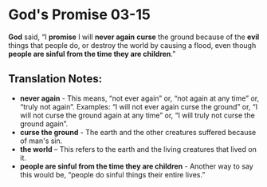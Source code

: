 God's Promise 03-15
=====================


**God** said, “I **promise** I will **never again** **curse** the
ground because of the **evil** things that people do, or destroy the
world by causing a flood, even though **people are sinful from the time
they are children**.”

Translation Notes:
------------------

-   **never again** - This means, “not ever again” or, “not again
at any
    time” or, “truly not again”. Examples: “I will not ever again
    curse the ground” or, “I will not curse the ground again at any
    time” or, “I will truly not curse the ground again”.
-   **curse the ground** - The earth and the other creatures suffered
    because of man's sin.
-   **the world** – This refers to the earth and the living creatures
    that lived on it.
-   **people are sinful from the time they are children** - Another way
    to say this would be, “people do sinful things their entire
    lives.”

